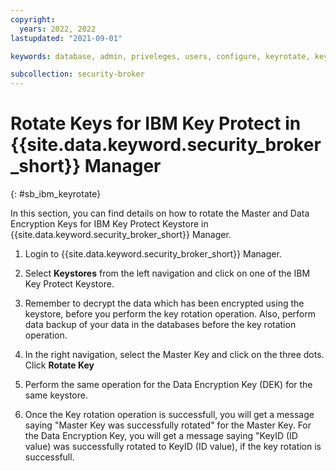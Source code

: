 ```yaml
---
copyright:
  years: 2022, 2022
lastupdated: "2021-09-01"

keywords: database, admin, priveleges, users, configure, keyrotate, keyprotect, operations

subcollection: security-broker
---
```


# Rotate Keys for IBM Key Protect in {{site.data.keyword.security_broker_short}} Manager
{: #sb_ibm_keyrotate}

In this section, you can find details on how to rotate the Master and Data Encryption Keys for IBM Key Protect Keystore in {{site.data.keyword.security_broker_short}} Manager.

1.  Login to {{site.data.keyword.security_broker_short}} Manager.

2.  Select **Keystores** from the left navigation and click on one of the IBM Key Protect Keystore.

3.  Remember to decrypt the data which has been encrypted using the keystore, before you perform the key rotation operation. Also, perform data backup of your data in the databases before the key rotation operation.

4.  In the right navigation, select the Master Key and click on the three dots. Click **Rotate Key**

5.  Perform the same operation for the Data Encryption Key (DEK) for the same keystore.

6.  Once the Key rotation operation is successfull, you will get a message saying "Master Key was successfully rotated" for the Master Key. For the Data Encryption Key, you will get a message saying "KeyID (ID value) was successfully rotated to KeyID (ID value), if the key rotation is successfull.






